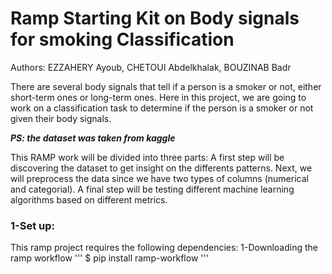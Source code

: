 # Ramp Starting Kit on Body signals for smoking Classification

Authors: EZZAHERY Ayoub, CHETOUI Abdelkhalak, BOUZINAB Badr

There are several body signals that tell if a person is a smoker or not, either short-term ones or long-term ones. Here in this project, we are going to work on a classification task to determine if the person is a smoker or not given their body signals. 

***PS: the dataset was taken from kaggle***

This RAMP work will be divided into three parts: A first step will be discovering the dataset to get insight on the differents patterns. Next, we will preprocess the data since we have two types of columns (numerical and categorial). A final step will be testing different machine learning algorithms based on different metrics.


### 1-Set up:

This ramp project requires the following dependencies:
1-Downloading the ramp workflow
'''
$ pip install ramp-workflow
'''
